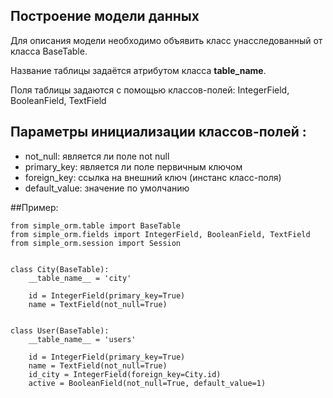 ## Построение модели данных

Для описания модели необходимо объявить класс унасследованный от класса BaseTable.

Название таблицы задаётся атрибутом класса __table_name__.

Поля таблицы задаются с помощью классов-полей: IntegerField, BooleanField, TextField

## Параметры инициализации классов-полей :
* not_null: является ли поле not null
* primary_key: является ли поле первичным ключом
* foreign_key: ссылка на внешний ключ (инстанс класс-поля)
* default_value: значение по умолчанию

##Пример:

    from simple_orm.table import BaseTable
    from simple_orm.fields import IntegerField, BooleanField, TextField
    from simple_orm.session import Session


    class City(BaseTable):
        __table_name__ = 'city'
    
        id = IntegerField(primary_key=True)
        name = TextField(not_null=True)


    class User(BaseTable):
        __table_name__ = 'users'
    
        id = IntegerField(primary_key=True)
        name = TextField(not_null=True)
        id_city = IntegerField(foreign_key=City.id)
        active = BooleanField(not_null=True, default_value=1)